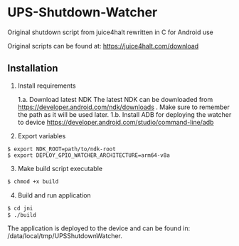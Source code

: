 # UPS-Shutdown-Watcher
Original shutdown script from juice4halt rewritten in C for Android use

Original scripts can be found at:
https://juice4halt.com/download

## Installation

1. Install requirements

    1.a. Download latest NDK
        The latest NDK can be downloaded from https://developer.android.com/ndk/downloads . Make sure to
        remember the path as it will be used later.
    1.b. Install ADB for deploying the watcher to device
        https://developer.android.com/studio/command-line/adb

2. Export variables
```
$ export NDK_ROOT=path/to/ndk-root
$ export DEPLOY_GPIO_WATCHER_ARCHITECTURE=arm64-v8a
```

3. Make build script executable
```bash
$ chmod +x build
```

4. Build and run application
```bash
$ cd jni
$ ./build
```

The application is deployed to the device and can be found in: /data/local/tmp/UPSShutdownWatcher.
